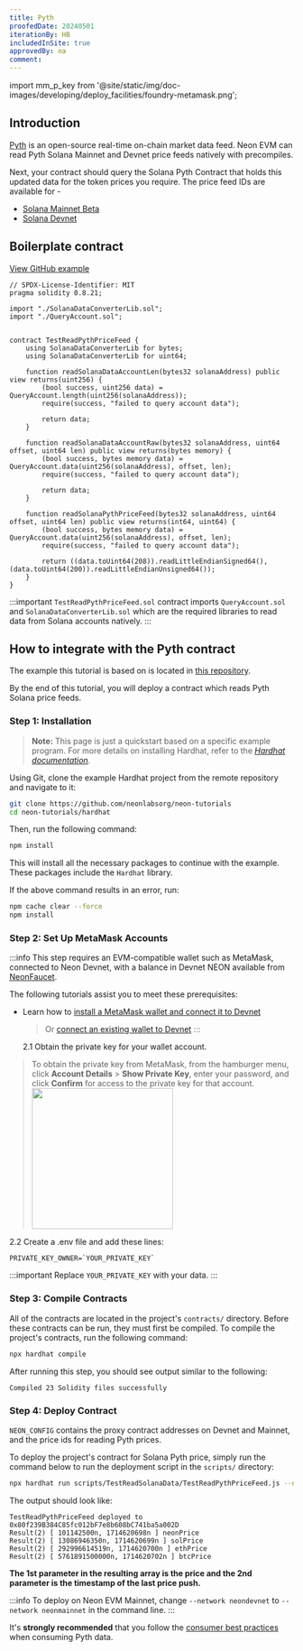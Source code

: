 ```yaml
---
title: Pyth
proofedDate: 20240501
iterationBy: HB
includedInSite: true
approvedBy: na
comment:
---
```


import mm_p_key from '@site/static/img/doc-images/developing/deploy_facilities/foundry-metamask.png';

## Introduction

[Pyth](https://pyth.network/) is an open-source real-time on-chain market data feed. Neon EVM can read Pyth Solana Mainnet and Devnet price feeds natively with precompiles.

Next, your contract should query the Solana Pyth Contract that holds this updated data for the token prices you require. The price feed IDs are available for -

- [Solana Mainnet Beta](https://pyth.network/developers/price-feed-ids#solana-mainnet-beta)
- [Solana Devnet](https://pyth.network/developers/price-feed-ids#solana-devnet)

## Boilerplate contract

[View GitHub example](https://github.com/neonlabsorg/neon-tutorials/blob/main/hardhat/contracts/TestReadSolanaData/TestReadPythPriceFeed.sol)

```
// SPDX-License-Identifier: MIT
pragma solidity 0.8.21;

import "./SolanaDataConverterLib.sol";
import "./QueryAccount.sol";


contract TestReadPythPriceFeed {
    using SolanaDataConverterLib for bytes;
    using SolanaDataConverterLib for uint64;

    function readSolanaDataAccountLen(bytes32 solanaAddress) public view returns(uint256) {
        (bool success, uint256 data) = QueryAccount.length(uint256(solanaAddress));
        require(success, "failed to query account data");

        return data;
    }

    function readSolanaDataAccountRaw(bytes32 solanaAddress, uint64 offset, uint64 len) public view returns(bytes memory) {
        (bool success, bytes memory data) = QueryAccount.data(uint256(solanaAddress), offset, len);
        require(success, "failed to query account data");

        return data;
    }

    function readSolanaPythPriceFeed(bytes32 solanaAddress, uint64 offset, uint64 len) public view returns(int64, uint64) {
        (bool success, bytes memory data) = QueryAccount.data(uint256(solanaAddress), offset, len);
        require(success, "failed to query account data");

        return ((data.toUint64(208)).readLittleEndianSigned64(), (data.toUint64(200)).readLittleEndianUnsigned64());
    }
}
```

:::important
`TestReadPythPriceFeed.sol` contract imports `QueryAccount.sol` and `SolanaDataConverterLib.sol` which are the required libraries to read data from Solana accounts natively.
:::

## How to integrate with the Pyth contract

The example this tutorial is based on is located in [this repository](https://github.com/neonlabsorg/neon-tutorials/tree/main/hardhat).

By the end of this tutorial, you will deploy a contract which reads Pyth Solana price feeds.

### Step 1: Installation

> **Note:** This page is just a quickstart based on a specific example program. For more details on installing Hardhat, refer to the _[Hardhat documentation](https://hardhat.org/hardhat-runner/docs/getting-started#overview)_.

Using Git, clone the example Hardhat project from the remote repository and navigate to it:

```sh
git clone https://github.com/neonlabsorg/neon-tutorials
cd neon-tutorials/hardhat
```

Then, run the following command:

```sh
npm install
```

This will install all the necessary packages to continue with the example. These packages include the `Hardhat` library.

If the above command results in an error, run:

```sh
npm cache clear --force
npm install
```

### Step 2: Set Up MetaMask Accounts

:::info
This step requires an EVM-compatible wallet such as MetaMask, connected to Neon Devnet, with a balance in Devnet NEON available from [NeonFaucet](https://neonfaucet.org/).

The following tutorials assist you to meet these prerequisites:

- Learn how to [install a MetaMask wallet and connect it to Devnet](/docs/wallet/metamask_setup)

  > Or [connect an existing wallet to Devnet](/docs/developing/connect_rpc#connect-via-chainlist)
  > :::

  2.1 Obtain the private key for your wallet account.

> To obtain the private key from MetaMask, from the hamburger menu, click **Account Details** > **Show Private Key**, enter your password, and click **Confirm** for access to the private key for that account.
> <img src={mm_p_key} width="250" />

2.2 Create a .env file and add these lines:

```
PRIVATE_KEY_OWNER=`YOUR_PRIVATE_KEY`
```

:::important
Replace `YOUR_PRIVATE_KEY` with your data.
:::

### Step 3: Compile Contracts

All of the contracts are located in the project's `contracts/` directory. Before these contracts can be run, they must first be compiled. To compile the project's contracts, run the following command:

```sh
npx hardhat compile
```

After running this step, you should see output similar to the following:

```
Compiled 23 Solidity files successfully
```

### Step 4: Deploy Contract

`NEON_CONFIG` contains the proxy contract addresses on Devnet and Mainnet, and the price ids for reading Pyth prices.

To deploy the project's contract for Solana Pyth price, simply run the command below to run the deployment script in the `scripts/` directory:

```sh
npx hardhat run scripts/TestReadSolanaData/TestReadPythPriceFeed.js --network neondevnet
```

The output should look like:

```
TestReadPythPriceFeed deployed to 0x80f239B384C85fc012bF7e8b608bC741ba5a002D
Result(2) [ 101142500n, 1714620698n ] neonPrice
Result(2) [ 13086946350n, 1714620699n ] solPrice
Result(2) [ 292996614519n, 1714620700n ] ethPrice
Result(2) [ 5761891500000n, 1714620702n ] btcPrice
```

**The 1st parameter in the resulting array is the price and the 2nd parameter is the timestamp of the last price push.**

:::info
To deploy on Neon EVM Mainnet, change `--network neondevnet` to `--network neonmainnet` in the command line.
:::

It's **strongly recommended** that you follow the [consumer best practices](https://docs.pyth.network/documentation/pythnet-price-feeds/best-practices) when consuming Pyth data.
